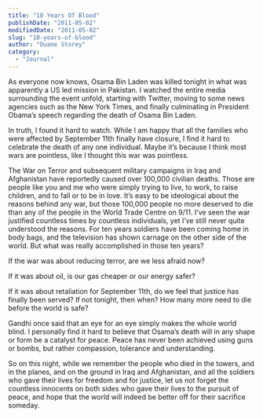 ```yaml
---
title: "10 Years Of Blood"
publishDate: "2011-05-02"
modifiedDate: "2011-05-02"
slug: "10-years-of-blood"
author: "Duane Storey"
category:
  - "Journal"
---
```


As everyone now knows, Osama Bin Laden was killed tonight in what was apparently a US led mission in Pakistan. I watched the entire media surrounding the event unfold, starting with Twitter, moving to some news agencies such as the New York Times, and finally culminating in President Obama’s speech regarding the death of Osama Bin Laden.

In truth, I found it hard to watch. While I am happy that all the families who were affected by September 11th finally have closure, I find it hard to celebrate the death of any one individual. Maybe it’s because I think most wars are pointless, like I thought this war was pointless.

The War on Terror and subsequent military campaigns in Iraq and Afghanistan have reportedly caused over 100,000 civilian deaths. Those are people like you and me who were simply trying to live, to work, to raise children, and to fall or to be in love. It’s easy to be ideological about the reasons behind any war, but those 100,000 people no more deserved to die than any of the people in the World Trade Centre on 9/11. I’ve seen the war justified countless times by countless individuals, yet I’ve still never quite understood the reasons. For ten years soldiers have been coming home in body bags, and the television has shown carnage on the other side of the world. But what was really accomplished in those ten years?

If the war was about reducing terror, are we less afraid now?

If it was about oil, is our gas cheaper or our energy safer?

If it was about retaliation for September 11th, do we feel that justice has finally been served? If not tonight, then when? How many more need to die before the world is safe?

Gandhi once said that an eye for an eye simply makes the whole world blind. I personally find it hard to believe that Osama’s death will in any shape or form be a catalyst for peace. Peace has never been achieved using guns or bombs, but rather compassion, tolerance and understanding.

So on this night, while we remember the people who died in the towers, and in the planes, and on the ground in Iraq and Afghanistan, and all the soldiers who gave their lives for freedom and for justice, let us not forget the countless innocents on both sides who gave their lives to the pursuit of peace, and hope that the world will indeed be better off for their sacrifice someday.